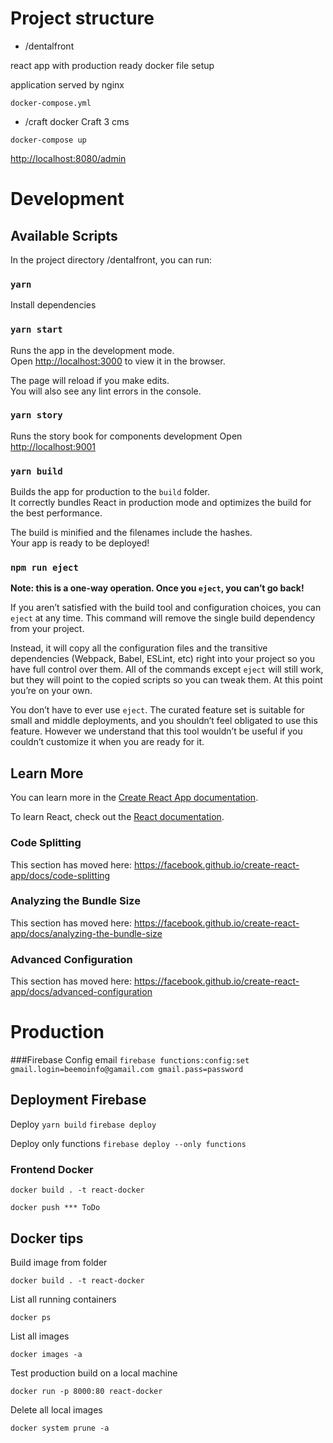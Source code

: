 # Project structure
* /dentalfront 

react app with production ready docker file setup

application served by nginx

``docker-compose.yml`` 

* /craft
docker Craft 3 cms

``docker-compose up``

[http://localhost:8080/admin](http://localhost:8080/admin)


# Development

## Available Scripts

In the project directory /dentalfront, you can run:

### `yarn`
Install dependencies 

### `yarn start`

Runs the app in the development mode.<br>
Open [http://localhost:3000](http://localhost:3000) to view it in the browser.

The page will reload if you make edits.<br>
You will also see any lint errors in the console.

### `yarn story`

Runs the story book for components development
Open [http://localhost:9001](http://localhost:9001) 

### `yarn build`

Builds the app for production to the `build` folder.<br>
It correctly bundles React in production mode and optimizes the build for the best performance.

The build is minified and the filenames include the hashes.<br>
Your app is ready to be deployed!

### `npm run eject`

**Note: this is a one-way operation. Once you `eject`, you can’t go back!**

If you aren’t satisfied with the build tool and configuration choices, you can `eject` at any time. This command will remove the single build dependency from your project.

Instead, it will copy all the configuration files and the transitive dependencies (Webpack, Babel, ESLint, etc) right into your project so you have full control over them. All of the commands except `eject` will still work, but they will point to the copied scripts so you can tweak them. At this point you’re on your own.

You don’t have to ever use `eject`. The curated feature set is suitable for small and middle deployments, and you shouldn’t feel obligated to use this feature. However we understand that this tool wouldn’t be useful if you couldn’t customize it when you are ready for it.

## Learn More

You can learn more in the [Create React App documentation](https://facebook.github.io/create-react-app/docs/getting-started).

To learn React, check out the [React documentation](https://reactjs.org/).

### Code Splitting

This section has moved here: https://facebook.github.io/create-react-app/docs/code-splitting

### Analyzing the Bundle Size

This section has moved here: https://facebook.github.io/create-react-app/docs/analyzing-the-bundle-size

### Advanced Configuration

This section has moved here: https://facebook.github.io/create-react-app/docs/advanced-configuration

# Production

###Firebase
Config email
`firebase functions:config:set gmail.login=beemoinfo@gamail.com gmail.pass=password`

## Deployment Firebase
Deploy
`yarn build`
`firebase deploy`

Deploy only functions
`firebase deploy --only functions`


### Frontend Docker
`docker build . -t react-docker`

`docker push *** ToDo`

## Docker tips
Build image from folder

`docker build . -t react-docker   `

List all running containers 

`docker ps`

List all images

`docker images -a`

Test production build on a local machine 

`docker run -p 8000:80 react-docker`

Delete all local images

`docker system prune -a`